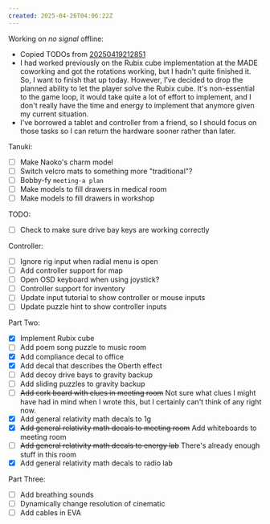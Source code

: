 ```yaml
---
created: 2025-04-26T04:06:22Z
---
```


Working on _no signal_ offline:
- Copied TODOs from [20250419212851](20250419212851.md)
- I had worked previously on the Rubix cube implementation at the MADE coworking and got the rotations working, but I hadn't quite finished it. So, I want to finish that up today. However, I've decided to drop the planned ability to let the player solve the Rubix cube. It's non-essential to the game loop, it would take quite a lot of effort to implement, and I don't really have the time and energy to implement that anymore given my current situation.
- I've borrowed a tablet and controller from a friend, so I should focus on those tasks so I can return the hardware sooner rather than later.

Tanuki:
- [ ] Make Naoko's charm model
- [ ] Switch velcro mats to something more "traditional"?
- [ ] Bobby-fy `meeting-a plan`
- [ ] Make models to fill drawers in medical room
- [ ] Make models to fill drawers in workshop

TODO:
- [ ] Check to make sure drive bay keys are working correctly

Controller:
- [ ] Ignore rig input when radial menu is open
- [ ] Add controller support for map
- [ ] Open OSD keyboard when using joystick?
- [ ] Controller support for inventory
- [ ] Update input tutorial to show controller or mouse inputs
- [ ] Update puzzle hint to show controller inputs

Part Two:
- [x] Implement Rubix cube
- [ ] Add poem song puzzle to music room
- [x] Add compliance decal to office
- [x] Add decal that describes the Oberth effect
- [ ] Add decoy drive bays to gravity backup
- [ ] Add sliding puzzles to gravity backup
- [ ] ~~Add cork board with clues in meeting room~~ Not sure what clues I might have had in mind when I wrote this, but I certainly can't think of any right now.
- [x] Add general relativity math decals to 1g
- [x] ~~Add general relativity math decals to meeting room~~ Add whiteboards to meeting room
- [ ] ~~Add general relativity math decals to energy lab~~ There's already enough stuff in this room
- [x] Add general relativity math decals to radio lab

Part Three:
- [ ] Add breathing sounds
- [ ] Dynamically change resolution of cinematic
- [ ] Add cables in EVA
